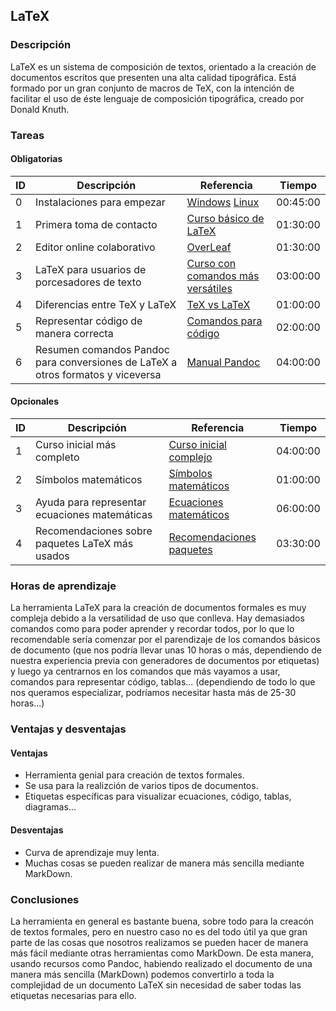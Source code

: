 
##  LaTeX

### Descripción
LaTeX es un sistema de composición de textos, orientado a la creación de documentos escritos que presenten una alta calidad tipográfica.  Está formado por un gran conjunto de macros de TeX, con la intención de facilitar el uso de éste  lenguaje de composición tipográfica, creado por Donald Knuth. 
### Tareas
#### Obligatorias

| ID      | Descripción | Referencia | Tiempo  |
| ------- | ----------- | ---------- | ------- |
| 0       | Instalaciones para empezar   | [Windows](http://nokyotsu.com/latex/windows.html) [Linux](http://nokyotsu.com/latex/linux.html) | 00:45:00|
| 1       | Primera toma de contacto        | [Curso básico de LaTeX](http://nokyotsu.com/latex/curso.html) | 01:30:00|
| 2       | Editor online colaborativo        | [OverLeaf](https://www.overleaf.com) | 01:30:00|
| 3       | LaTeX para usuarios de porcesadores de texto        | [Curso con comandos más versátiles](https://web.archive.org/web/20050307221106/http://bulma.net:80/~aaloy/latex4wp.pdf) | 03:00:00|
| 4       | Diferencias entre TeX y LaTeX        | [TeX vs LaTeX](https://www.ibiblio.org/pub/linux/docs/LuCaS/CervanTeX/CervanTeX/QueesTeX.html#intro) | 01:00:00|
| 5       | Representar código de manera correcta        | [Comandos para código](http://www.rafalinux.com/?p=599) | 02:00:00|
| 6       | Resumen comandos Pandoc para conversiones de LaTeX a otros formatos y viceversa       | [Manual Pandoc](https://pandoc.org/MANUAL.html) | 04:00:00|


#### Opcionales

| ID      | Descripción | Referencia | Tiempo  |
| ------- | ----------- | ---------- | ------- |
| 1  | Curso inicial más completo        | [Curso inicial complejo](https://osl.ugr.es/CTAN/info/lshort/spanish/lshort-a4.pdf) | 04:00:00|
| 2  | Símbolos matemáticos        | [Símbolos matemáticos](http://web.ift.uib.no/Teori/KURS/WRK/TeX/symALL.html) | 01:00:00|
| 3  | Ayuda para representar ecuaciones matemáticas        | [Ecuaciones matemáticos](http://web.fi.uba.ar/~ssantisi/works/ecuaciones_en_latex/) | 06:00:00|
| 4       | Recomendaciones sobre paquetes LaTeX más usados        | [Recomendaciones paquetes](ftp://ftp.dante.de/tex-archive/info/l2tabu/spanish/l2tabues.pdf) | 03:30:00|
### Horas de aprendizaje
La herramienta LaTeX para la creación de documentos formales es muy compleja debido a la versatilidad de uso que conlleva. Hay demasiados comandos como para poder aprender y recordar todos, por lo que lo recomendable sería comenzar por el parendizaje de los comandos básicos de documento (que nos podría llevar unas 10 horas o más, dependiendo de nuestra experiencia previa con generadores de documentos por etiquetas) y luego ya centrarnos en los comandos que más vayamos a usar, comandos para representar código, tablas... (dependiendo de todo lo que nos queramos especializar, podríamos necesitar hasta más de 25-30 horas...)
### Ventajas y desventajas

#### Ventajas
* Herramienta genial para creación de textos formales.
* Se usa para la realizción de varios tipos de documentos.
* Etiquetas específicas para visualizar ecuaciones, código, tablas, diagramas...
#### Desventajas
* Curva de aprendizaje muy lenta.
* Muchas cosas se pueden realizar de manera más sencilla mediante MarkDown.
### Conclusiones
La herramienta en general es bastante buena, sobre todo para la creacón de textos formales, pero en nuestro caso no es del todo útil ya que gran parte de las cosas que nosotros realizamos se pueden hacer de manera más fácil mediante otras herramientas como MarkDown. De esta manera, usando recursos como Pandoc, habiendo realizado el documento de una manera más sencilla (MarkDown) podemos convertirlo a toda la complejidad de un documento LaTeX sin necesidad de saber todas las etiquetas necesarias para ello.